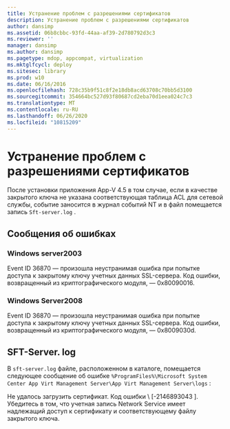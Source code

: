 ```yaml
---
title: Устранение проблем с разрешениями сертификатов
description: Устранение проблем с разрешениями сертификатов
author: dansimp
ms.assetid: 06b8cbbc-93fd-44aa-af39-2d780792d3c3
ms.reviewer: ''
manager: dansimp
ms.author: dansimp
ms.pagetype: mdop, appcompat, virtualization
ms.mktglfcycl: deploy
ms.sitesec: library
ms.prod: w10
ms.date: 06/16/2016
ms.openlocfilehash: 728c35b9f51c8f2e18db8acd63708c70bb5d3100
ms.sourcegitcommit: 354664bc527d93f80687cd2eba70d1eea024c7c3
ms.translationtype: MT
ms.contentlocale: ru-RU
ms.lasthandoff: 06/26/2020
ms.locfileid: "10815209"
---
```

# Устранение проблем с разрешениями сертификатов


После установки приложения App-V 4.5 в том случае, если в качестве закрытого ключа не указана соответствующая таблица ACL для сетевой службы, событие заносится в журнал событий NT и в файл помещается запись `Sft-server.log` .

## Сообщения об ошибках


### Windows server2003

Event ID 36870 — произошла неустранимая ошибка при попытке доступа к закрытому ключу учетных данных SSL-сервера. Код ошибки, возвращенный из криптографического модуля, — 0x80090016.

### Windows Server2008

Event ID 36870 — произошла неустранимая ошибка при попытке доступа к закрытому ключу учетных данных SSL-сервера. Код ошибки, возвращенный из криптографического модуля, — 0x8009030d.

## SFT-Server. log


В `sft-server.log` файле, расположенном в каталоге, помещается следующее сообщение об ошибке `%ProgramFiles%\Microsoft System Center App Virt Management Server\App Virt Management Server\logs` :

Не удалось загрузить сертификат. Код ошибки \ [-2146893043 \]. Убедитесь в том, что учетная запись Network Service имеет надлежащий доступ к сертификату и соответствующему файлу закрытого ключа.

 

 





